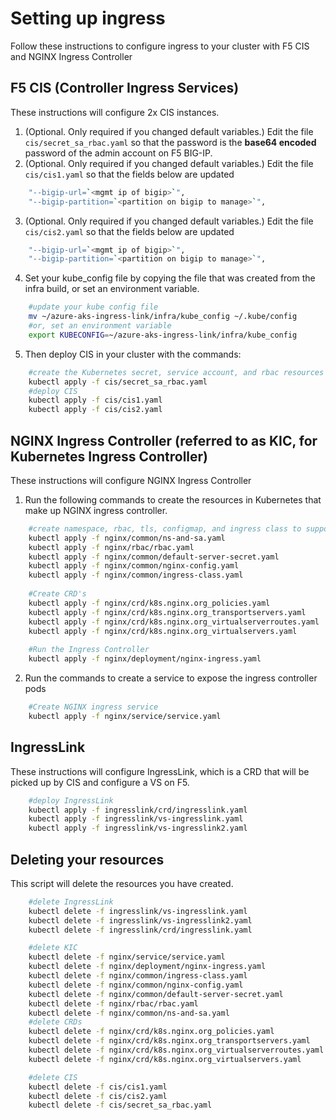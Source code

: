 # Setting up ingress
Follow these instructions to configure ingress to your cluster with F5 CIS and NGINX Ingress Controller

## F5 CIS (<b>C</b>ontroller <b>I</b>ngress <b>S</b>ervices)
These instructions will configure 2x CIS instances.

1. (Optional. Only required if you changed default variables.) Edit the file ````cis/secret_sa_rbac.yaml```` so that the password is the <b>base64 encoded</b> password of the admin account on F5 BIG-IP.
2. (Optional. Only required if you changed default variables.) Edit the file ````cis/cis1.yaml```` so that the fields below are updated
````bash
    "--bigip-url=`<mgmt ip of bigip>`",
    "--bigip-partition=`<partition on bigip to manage>`",
````
3. (Optional. Only required if you changed default variables.) Edit the file ````cis/cis2.yaml```` so that the fields below are updated
````bash
    "--bigip-url=`<mgmt ip of bigip>`",
    "--bigip-partition=`<partition on bigip to manage>`",
````
4. Set your kube_config file by copying the file that was created from the infra build, or set an environment variable.
````bash
    #update your kube config file
    mv ~/azure-aks-ingress-link/infra/kube_config ~/.kube/config
    #or, set an environment variable
    export KUBECONFIG=~/azure-aks-ingress-link/infra/kube_config
````
5. Then deploy CIS in your cluster with the commands:
````bash
    #create the Kubernetes secret, service account, and rbac resources in your cluster
    kubectl apply -f cis/secret_sa_rbac.yaml
    #deploy CIS
    kubectl apply -f cis/cis1.yaml
    kubectl apply -f cis/cis2.yaml
````

## NGINX Ingress Controller (referred to as KIC, for <b>K</b>ubernetes <b>I</b>ngress <b>C</b>ontroller)
These instructions will configure NGINX Ingress Controller

1.  Run the following commands to create the resources in Kubernetes that make up NGINX ingress controller.
````bash
    #create namespace, rbac, tls, configmap, and ingress class to support KIC
    kubectl apply -f nginx/common/ns-and-sa.yaml
    kubectl apply -f nginx/rbac/rbac.yaml
    kubectl apply -f nginx/common/default-server-secret.yaml
    kubectl apply -f nginx/common/nginx-config.yaml
    kubectl apply -f nginx/common/ingress-class.yaml
    
    #Create CRD's
    kubectl apply -f nginx/crd/k8s.nginx.org_policies.yaml
    kubectl apply -f nginx/crd/k8s.nginx.org_transportservers.yaml
    kubectl apply -f nginx/crd/k8s.nginx.org_virtualserverroutes.yaml
    kubectl apply -f nginx/crd/k8s.nginx.org_virtualservers.yaml
    
    #Run the Ingress Controller
    kubectl apply -f nginx/deployment/nginx-ingress.yaml
````
2. Run the commands to create a service to expose the ingress controller pods
````bash
    #Create NGINX ingress service
    kubectl apply -f nginx/service/service.yaml
````

## IngressLink
These instructions will configure IngressLink, which is a CRD that will be picked up by CIS and configure a VS on F5.
````bash
    #deploy IngressLink
    kubectl apply -f ingresslink/crd/ingresslink.yaml
    kubectl apply -f ingresslink/vs-ingresslink.yaml
    kubectl apply -f ingresslink/vs-ingresslink2.yaml
````

## Deleting your resources
This script will delete the resources you have created. 

````bash
    #delete IngressLink
    kubectl delete -f ingresslink/vs-ingresslink.yaml
    kubectl delete -f ingresslink/vs-ingresslink2.yaml
    kubectl delete -f ingresslink/crd/ingresslink.yaml

    #delete KIC
    kubectl delete -f nginx/service/service.yaml
    kubectl delete -f nginx/deployment/nginx-ingress.yaml
    kubectl delete -f nginx/common/ingress-class.yaml
    kubectl delete -f nginx/common/nginx-config.yaml
    kubectl delete -f nginx/common/default-server-secret.yaml
    kubectl delete -f nginx/rbac/rbac.yaml
    kubectl delete -f nginx/common/ns-and-sa.yaml
    #delete CRDs
    kubectl delete -f nginx/crd/k8s.nginx.org_policies.yaml
    kubectl delete -f nginx/crd/k8s.nginx.org_transportservers.yaml
    kubectl delete -f nginx/crd/k8s.nginx.org_virtualserverroutes.yaml
    kubectl delete -f nginx/crd/k8s.nginx.org_virtualservers.yaml

    #delete CIS
    kubectl delete -f cis/cis1.yaml
    kubectl delete -f cis/cis2.yaml
    kubectl delete -f cis/secret_sa_rbac.yaml
````